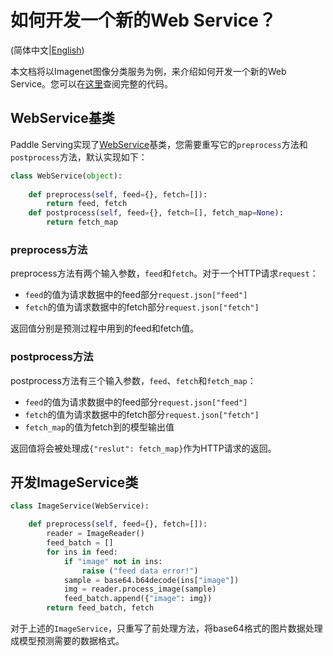 # 如何开发一个新的Web Service？

(简体中文|[English](NEW_WEB_SERVICE.md))

本文档将以Imagenet图像分类服务为例，来介绍如何开发一个新的Web Service。您可以在[这里](../python/examples/imagenet/resnet50_web_service.py)查阅完整的代码。

## WebService基类

Paddle Serving实现了[WebService](https://github.com/PaddlePaddle/Serving/blob/develop/python/paddle_serving_server/web_service.py#L23)基类，您需要重写它的`preprocess`方法和`postprocess`方法，默认实现如下：

```python
class WebService(object):
  
    def preprocess(self, feed={}, fetch=[]):
        return feed, fetch
    def postprocess(self, feed={}, fetch=[], fetch_map=None):
        return fetch_map
```

### preprocess方法

preprocess方法有两个输入参数，`feed`和`fetch`。对于一个HTTP请求`request`：

- `feed`的值为请求数据中的feed部分`request.json["feed"]`
- `fetch`的值为请求数据中的fetch部分`request.json["fetch"]`

返回值分别是预测过程中用到的feed和fetch值。

### postprocess方法

postprocess方法有三个输入参数，`feed`、`fetch`和`fetch_map`：

- `feed`的值为请求数据中的feed部分`request.json["feed"]`
- `fetch`的值为请求数据中的fetch部分`request.json["fetch"]`
- `fetch_map`的值为fetch到的模型输出值

返回值将会被处理成`{"reslut": fetch_map}`作为HTTP请求的返回。

## 开发ImageService类

```python
class ImageService(WebService):

    def preprocess(self, feed={}, fetch=[]):
        reader = ImageReader()
        feed_batch = []
        for ins in feed:
            if "image" not in ins:
                raise ("feed data error!")
            sample = base64.b64decode(ins["image"])
            img = reader.process_image(sample)
            feed_batch.append({"image": img})
        return feed_batch, fetch
```

对于上述的`ImageService`，只重写了前处理方法，将base64格式的图片数据处理成模型预测需要的数据格式。
